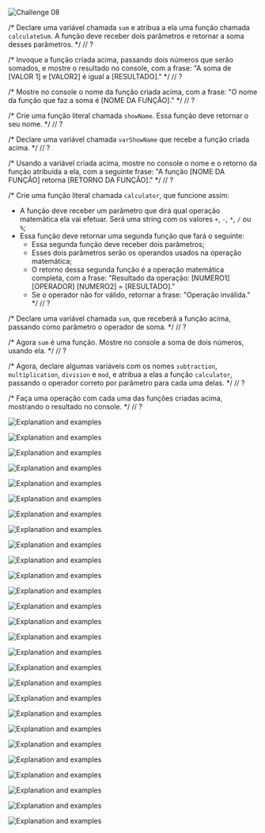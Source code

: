 ![Challenge 08](https://github.com/Clara-Pacheco/exe-curso-js-ninja/blob/main/images/Curso%20JavaScript%20Ninja%20_%20Udemy%20-%20Google%20Chrome%2026_09_2022%2008_07_15.png)


/*
Declare uma variável chamada `sum` e atribua a ela uma função chamada
`calculateSum`. A função deve receber dois parâmetros e retornar a soma
desses parâmetros.
*/
// ?

/*
Invoque a função criada acima, passando dois números que serão somados, e mostre
o resultado no console, com a frase:
"A soma de [VALOR 1] e [VALOR2] é igual a [RESULTADO]."
*/
// ?

/*
Mostre no console o nome da função criada acima, com a frase:
"O nome da função que faz a soma é [NOME DA FUNÇÃO]."
*/
// ?

/*
Crie uma função literal chamada `showName`. Essa função deve retornar o
seu nome.
*/
// ?

/*
Declare uma variável chamada `varShowName` que recebe a função criada acima.
*/
// ?

/*
Usando a variável criada acima, mostre no console o nome e o retorno da função
atribuída a ela, com a seguinte frase:
"A função [NOME DA FUNÇÃO] retorna [RETORNO DA FUNÇÃO]."
*/
// ?

/*
Crie uma função literal chamada `calculator`, que funcione assim:
- A função deve receber um parâmetro que dirá qual operação matemática ela
vai efetuar. Será uma string com os valores `+`, `-`, `*`, `/` ou `%`;
- Essa função deve retornar uma segunda função que fará o seguinte:
  - Essa segunda função deve receber dois parâmetros;
  - Esses dois parâmetros serão os operandos usados na operação matemática;
  - O retorno dessa segunda função é a operação matemática completa, com a frase:
  "Resultado da operação: [NUMERO1] [OPERADOR] [NUMERO2] = [RESULTADO]."
  - Se o operador não for válido, retornar a frase:
  "Operação inválida."
*/
// ?

/*
Declare uma variável chamada `sum`, que receberá a função acima, passando como
parâmetro o operador de soma.
*/
// ?

/*
Agora `sum` é uma função. Mostre no console a soma de dois números, usando ela.
*/
// ?

/*
Agora, declare algumas variáveis com os nomes `subtraction`, `multiplication`,
`division` e `mod`, e atribua a elas a função `calculator`, passando o operador
correto por parâmetro para cada uma delas.
*/
// ?

/*
Faça uma operação com cada uma das funções criadas acima, mostrando o resultado
no console.
*/
// ?

![Explanation and examples](https://github.com/Clara-Pacheco/exe-curso-js-ninja/blob/main/SECAO%2008-%20AULA%2008/1%20-%20Curso%20JavaScript%20Ninja%20_%20Udemy%20-%20Google%20Chrome%2026_09_2022%2007_23_34.png)

![Explanation and examples](https://github.com/Clara-Pacheco/exe-curso-js-ninja/blob/main/SECAO%2008-%20AULA%2008/2%20-%20Curso%20JavaScript%20Ninja%20_%20Udemy%20-%20Google%20Chrome%2026_09_2022%2007_54_26.png)

![Explanation and examples](https://github.com/Clara-Pacheco/exe-curso-js-ninja/blob/main/SECAO%2008-%20AULA%2008/Curso%20JavaScript%20Ninja%20_%20Udemy%20-%20Google%20Chrome%2026_09_2022%2007_24_26.png)

![Explanation and examples](https://github.com/Clara-Pacheco/exe-curso-js-ninja/blob/main/SECAO%2008-%20AULA%2008/Curso%20JavaScript%20Ninja%20_%20Udemy%20-%20Google%20Chrome%2026_09_2022%2007_24_42.png)

![Explanation and examples](https://github.com/Clara-Pacheco/exe-curso-js-ninja/blob/main/SECAO%2008-%20AULA%2008/Curso%20JavaScript%20Ninja%20_%20Udemy%20-%20Google%20Chrome%2026_09_2022%2007_25_31.png)

![Explanation and examples](https://github.com/Clara-Pacheco/exe-curso-js-ninja/blob/main/SECAO%2008-%20AULA%2008/Curso%20JavaScript%20Ninja%20_%20Udemy%20-%20Google%20Chrome%2026_09_2022%2007_28_36.png)

![Explanation and examples](https://github.com/Clara-Pacheco/exe-curso-js-ninja/blob/main/SECAO%2008-%20AULA%2008/Curso%20JavaScript%20Ninja%20_%20Udemy%20-%20Google%20Chrome%2026_09_2022%2007_32_08.png)

![Explanation and examples](https://github.com/Clara-Pacheco/exe-curso-js-ninja/blob/main/SECAO%2008-%20AULA%2008/Curso%20JavaScript%20Ninja%20_%20Udemy%20-%20Google%20Chrome%2026_09_2022%2007_32_49.png)

![Explanation and examples](https://github.com/Clara-Pacheco/exe-curso-js-ninja/blob/main/SECAO%2008-%20AULA%2008/Curso%20JavaScript%20Ninja%20_%20Udemy%20-%20Google%20Chrome%2026_09_2022%2007_33_01.png)

![Explanation and examples](https://github.com/Clara-Pacheco/exe-curso-js-ninja/blob/main/SECAO%2008-%20AULA%2008/Curso%20JavaScript%20Ninja%20_%20Udemy%20-%20Google%20Chrome%2026_09_2022%2007_33_24.png)

![Explanation and examples](https://github.com/Clara-Pacheco/exe-curso-js-ninja/blob/main/SECAO%2008-%20AULA%2008/Curso%20JavaScript%20Ninja%20_%20Udemy%20-%20Google%20Chrome%2026_09_2022%2007_35_19.png)

![Explanation and examples](https://github.com/Clara-Pacheco/exe-curso-js-ninja/blob/main/SECAO%2008-%20AULA%2008/Curso%20JavaScript%20Ninja%20_%20Udemy%20-%20Google%20Chrome%2026_09_2022%2007_35_19.png)

![Explanation and examples](https://github.com/Clara-Pacheco/exe-curso-js-ninja/blob/main/SECAO%2008-%20AULA%2008/Curso%20JavaScript%20Ninja%20_%20Udemy%20-%20Google%20Chrome%2026_09_2022%2007_37_29.png)

![Explanation and examples](https://github.com/Clara-Pacheco/exe-curso-js-ninja/blob/main/SECAO%2008-%20AULA%2008/Curso%20JavaScript%20Ninja%20_%20Udemy%20-%20Google%20Chrome%2026_09_2022%2007_37_46.png)

![Explanation and examples](https://github.com/Clara-Pacheco/exe-curso-js-ninja/blob/main/SECAO%2008-%20AULA%2008/Curso%20JavaScript%20Ninja%20_%20Udemy%20-%20Google%20Chrome%2026_09_2022%2007_38_51.png)

![Explanation and examples](https://github.com/Clara-Pacheco/exe-curso-js-ninja/blob/main/SECAO%2008-%20AULA%2008/Curso%20JavaScript%20Ninja%20_%20Udemy%20-%20Google%20Chrome%2026_09_2022%2007_38_59.png)

![Explanation and examples](https://github.com/Clara-Pacheco/exe-curso-js-ninja/blob/main/SECAO%2008-%20AULA%2008/Curso%20JavaScript%20Ninja%20_%20Udemy%20-%20Google%20Chrome%2026_09_2022%2007_39_17.png)

![Explanation and examples](https://github.com/Clara-Pacheco/exe-curso-js-ninja/blob/main/SECAO%2008-%20AULA%2008/Curso%20JavaScript%20Ninja%20_%20Udemy%20-%20Google%20Chrome%2026_09_2022%2007_42_09.png)

![Explanation and examples](https://github.com/Clara-Pacheco/exe-curso-js-ninja/blob/main/SECAO%2008-%20AULA%2008/Curso%20JavaScript%20Ninja%20_%20Udemy%20-%20Google%20Chrome%2026_09_2022%2007_43_30.png)

![Explanation and examples](https://github.com/Clara-Pacheco/exe-curso-js-ninja/blob/main/SECAO%2008-%20AULA%2008/Curso%20JavaScript%20Ninja%20_%20Udemy%20-%20Google%20Chrome%2026_09_2022%2007_44_37.png)

![Explanation and examples](https://github.com/Clara-Pacheco/exe-curso-js-ninja/blob/main/SECAO%2008-%20AULA%2008/Curso%20JavaScript%20Ninja%20_%20Udemy%20-%20Google%20Chrome%2026_09_2022%2007_45_02.png)

![Explanation and examples](https://github.com/Clara-Pacheco/exe-curso-js-ninja/blob/main/SECAO%2008-%20AULA%2008/Curso%20JavaScript%20Ninja%20_%20Udemy%20-%20Google%20Chrome%2026_09_2022%2007_46_52.png)

![Explanation and examples](https://github.com/Clara-Pacheco/exe-curso-js-ninja/blob/main/SECAO%2008-%20AULA%2008/Curso%20JavaScript%20Ninja%20_%20Udemy%20-%20Google%20Chrome%2026_09_2022%2007_56_49.png)

![Explanation and examples](https://github.com/Clara-Pacheco/exe-curso-js-ninja/blob/main/SECAO%2008-%20AULA%2008/Curso%20JavaScript%20Ninja%20_%20Udemy%20-%20Google%20Chrome%2026_09_2022%2007_57_19.png)

![Explanation and examples](https://github.com/Clara-Pacheco/exe-curso-js-ninja/blob/main/SECAO%2008-%20AULA%2008/Curso%20JavaScript%20Ninja%20_%20Udemy%20-%20Google%20Chrome%2026_09_2022%2007_57_45.png)

![Explanation and examples](https://github.com/Clara-Pacheco/exe-curso-js-ninja/blob/main/SECAO%2008-%20AULA%2008/Curso%20JavaScript%20Ninja%20_%20Udemy%20-%20Google%20Chrome%2026_09_2022%2008_00_18.png)

![Explanation and examples](https://github.com/Clara-Pacheco/exe-curso-js-ninja/blob/main/SECAO%2008-%20AULA%2008/Curso%20JavaScript%20Ninja%20_%20Udemy%20-%20Google%20Chrome%2026_09_2022%2008_01_34.png)
